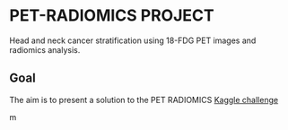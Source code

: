 # PET-RADIOMICS PROJECT

Head and neck cancer stratification using 18-FDG PET images and radiomics analysis.


## Goal


The aim is to present a solution to the PET RADIOMICS [Kaggle challenge](https://www.kaggle.com/c/pet-radiomics-challenges/overview)

m

